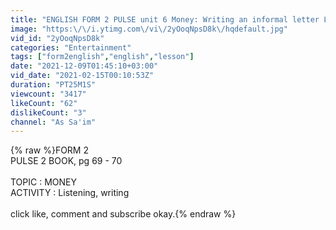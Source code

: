 ```yaml
---
title: "ENGLISH FORM 2 PULSE unit 6 Money: Writing an informal letter L16 pg 69 70"
image: "https:\/\/i.ytimg.com\/vi\/2yOoqNpsD8k\/hqdefault.jpg"
vid_id: "2yOoqNpsD8k"
categories: "Entertainment"
tags: ["form2english","english","lesson"]
date: "2021-12-09T01:45:10+03:00"
vid_date: "2021-02-15T00:10:53Z"
duration: "PT25M1S"
viewcount: "3417"
likeCount: "62"
dislikeCount: "3"
channel: "As Sa'im"
---
```

{% raw %}FORM 2 <br />PULSE 2 BOOK, pg 69 - 70<br /><br />TOPIC : MONEY<br />ACTIVITY : Listening, writing<br /><br />click like, comment and subscribe okay.{% endraw %}
